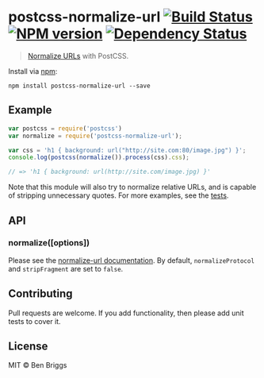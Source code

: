 # postcss-normalize-url [![Build Status](https://travis-ci.org/ben-eb/postcss-normalize-url.svg?branch=master)][ci] [![NPM version](https://badge.fury.io/js/postcss-normalize-url.svg)][npm] [![Dependency Status](https://gemnasium.com/ben-eb/postcss-normalize-url.svg)][deps]

> [Normalize URLs](https://github.com/sindresorhus/normalize-url) with PostCSS.

Install via [npm](https://npmjs.org/package/postcss-normalize-url):

```
npm install postcss-normalize-url --save
```

## Example

```js
var postcss = require('postcss')
var normalize = require('postcss-normalize-url');

var css = 'h1 { background: url("http://site.com:80/image.jpg") }';
console.log(postcss(normalize()).process(css).css);

// => 'h1 { background: url(http://site.com/image.jpg) }'
```

Note that this module will also try to normalize relative URLs, and is capable
of stripping unnecessary quotes. For more examples, see the [tests](test.js).

## API

### normalize([options])

Please see the [normalize-url documentation][docs]. By default,
`normalizeProtocol` and `stripFragment` are set to `false`.

## Contributing

Pull requests are welcome. If you add functionality, then please add unit tests
to cover it.

## License

MIT © Ben Briggs

[docs]: https://github.com/sindresorhus/normalize-url#options

[ci]:   https://travis-ci.org/ben-eb/postcss-normalize-url
[deps]: https://gemnasium.com/ben-eb/postcss-normalize-url
[npm]:  http://badge.fury.io/js/postcss-normalize-url
